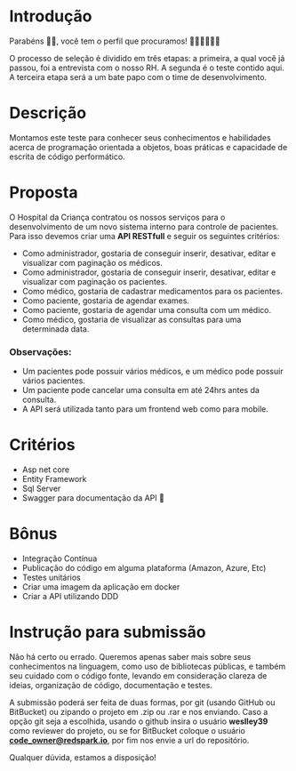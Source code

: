 
# Introdução
Parabéns 🎉🎉, você tem o perfil que procuramos! 👨🏻‍💻👩🏻‍💻

O processo de seleção é dividido em três etapas: a primeira, a qual você já passou, foi a entrevista com o nosso RH. A segunda é o teste contido aqui. A terceira etapa será a um bate papo com o time de desenvolvimento.

# Descrição
Montamos este teste para conhecer seus conhecimentos e habilidades acerca de programação orientada a objetos, boas práticas e capacidade de escrita de código performático.

# Proposta
O Hospital da Criança contratou os nossos serviços para o desenvolvimento de um novo sistema interno para controle de pacientes. Para isso devemos criar uma **API RESTfull** e seguir os seguintes critérios:
- Como administrador, gostaria de conseguir inserir, desativar, editar e visualizar com paginação os médicos.
- Como administrador, gostaria de conseguir inserir, desativar, editar e visualizar com paginação os pacientes.
- Como médico, gostaria de cadastrar medicamentos para os pacientes.
- Como paciente, gostaria de agendar exames.
- Como paciente, gostaria de agendar uma consulta com um médico.
- Como médico, gostaria de visualizar as consultas para uma determinada data.
### Observações:
- Um pacientes pode possuir vários médicos, e um médico pode possuir vários pacientes.
- Um paciente pode cancelar uma consulta em até 24hrs antes da consulta.
- A API será utilizada tanto para um frontend web como para mobile.

# Critérios
- Asp net core
- Entity Framework
- Sql Server
- Swagger para documentação da API

# Bônus
- Integração Contínua
- Publicação do código em alguma plataforma (Amazon, Azure, Etc)
- Testes unitários
- Criar uma imagem da aplicação em docker
- Criar a API utilizando DDD

# Instrução para submissão
Não há certo ou errado. Queremos apenas saber mais sobre seus conhecimentos na linguagem, como uso de bibliotecas públicas, e também seu cuidado com o código fonte, levando em consideração clareza de ideias, organização de código, documentação e testes.

A submissão poderá ser feita de duas formas, por git (usando GitHub ou BitBucket) ou zipando o projeto em .zip ou .rar e nos enviando.
Caso a opção git seja a escolhida, usando o github insira o usuário **weslley39** como reviewer do projeto, ou se for BitBucket coloque o usuário **code_owner@redspark.io**, por fim nos envie a url do repositório.

Qualquer dúvida, estamos a disposição!

